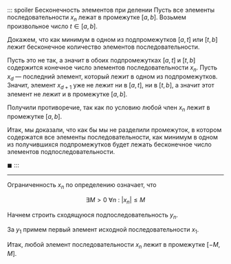 ::: spoiler Бесконечность элементов при делении
Пусть все элементы последовательности $x_n$ лежат в промежутке $[a, b]$.
Возьмем произвольное число $t\in[a,b]$.

Докажем, что как минимум в одном из подпромежутков $[a, t]$ или $[t, b]$ лежит бесконечное количество элементов последовательности.

Пусть это не так, а значит в обоих подпромежутках $[a,t]$ и $[t,b]$ содержится конечное число элементов последовательности $x_n$.
Пусть $x_d$ — последний элемент, который лежит в одном из подпромежутков. Значит, элемент $x_{d+1}$ уже не лежит ни в $[a,t]$, ни в $[t,b]$, а значит этот элемент
не лежит и в промежутке $[a,b]$.

Получили противоречие, так как по условию любой член $x_n$ лежит в промежутке $[a,b]$.

Итак, мы доказали, что как бы мы не разделили промежуток, в котором содержатся все элементы последовательности, как минимум в одном из получившихся
подпромежутков будет лежать бесконечное число элементов подпоследовательности.

$\blacksquare$
:::

---

Ограниченность $x_n$ по определению означает, что

$$ \exists M > 0 \ \forall n \ : \ |x_n| \leq M $$

Начнем строить сходящуюся подпоследовательность $y_n$.

За $y_1$ примем первый элемент исходной последовательности $x_1$.



Итак, любой элемент последовательности $x_n$ лежит в промежутке $[-M, M]$.



